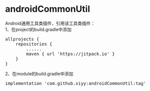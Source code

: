 # androidCommonUtil
Android通用工具类插件，引用该工具类插件：  
1、在project的build.gradle中添加   
<pre name="code" class="java">
allprojects {
    repositories {
        ......
        maven { url 'https://jitpack.io' }
    }
}
</pre>
2、在module的build.gradle中添加  
<pre name="code" class="java">
implementation 'com.github.xiyy:androidCommonUtil:tag'
</pre>
